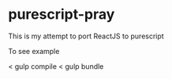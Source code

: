 purescript-pray
===============

This is my attempt to port ReactJS to purescript

To see example

< gulp compile
< gulp bundle



